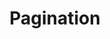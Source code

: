 ---
title: Pagination
version: 0.1
badge: 'Version 0.1'
createdAt: "2020-10-14"
updatedAt: "2020-10-14" 
description: ''
position: 108
category: 'Components'
---